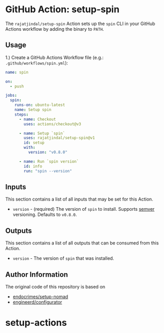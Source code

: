 # GitHub Action: setup-spin

The `rajatjindal/setup-spin` Action sets up the `spin` CLI in your GitHub Actions workflow by adding the binary to `PATH`.

## Usage

1.) Create a GitHub Actions Workflow file (e.g.: `.github/workflows/spin.yml`):

```yaml
name: spin

on:
  - push

jobs:
  spin:
    runs-on: ubuntu-latest
    name: Setup spin
    steps:
      - name: Checkout
        uses: actions/checkout@v3

      - name: Setup `spin`
        uses: rajatjindal/setup-spin@v1
        id: setup
        with:
          version: "v0.8.0"

      - name: Run `spin version`
        id: info
        run: "spin --version"
```

## Inputs

This section contains a list of all inputs that may be set for this Action.

- `version` - (required) The version of `spin` to install. Supports [semver](https://www.npmjs.com/package/semver) versioning. Defaults to `v0.8.0`.

## Outputs

This section contains a list of all outputs that can be consumed from this Action.

- `version` -  The version of `spin` that was installed.

## Author Information

The original code of this repository is based on

- [endocrimes/setup-nomad](https://github.com/endocrimes/setup-nomad)
- [engineerd/configurator](https://github.com/engineerd/configurator)

# setup-actions
